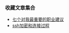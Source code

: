 ### 收藏文章集合


* <a href= "http://www.ruanyifeng.com/blog/2015/09/career-advice.html">七个对我最重要的职业建议</a>
* <a href= "https://www.digitalocean.com/community/tutorials/understanding-the-ssh-encryption-and-connection-process">ssh加密和连接过程</a>